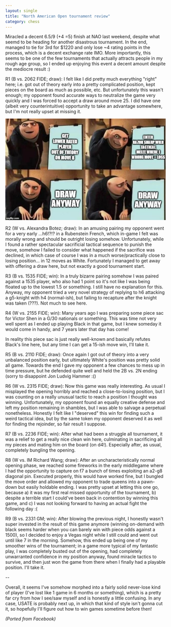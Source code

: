 ```yaml
---
layout: single
title: "North American Open tournament review"
category: chess
---
```


Miracled a decent 6.5/9 (+4 =5) finish at NAO last weekend, despite what seemd to be heading for another disastrous tournament. In the end, managed to tie for 3rd for $1220 and only lose ~4 rating points in the process, which is a decent exchange rate IMO. More importantly, this seems to be one of the few tournaments that actually attracts people in my rough age group, so I ended up enjoying this event a decent amount despite the mediocre result :)

R1 (B vs. 2062 FIDE; draw): I felt like I did pretty much everything "right" here; i.e. got out of theory early into a pretty complicated position, kept pieces on the board as much as possible, etc. But unfortunately this wasn't enough; my opponent found accurate ways to neutralize the game very quickly and I was forced to accept a draw around move 25. I did have one (albeit very counterintuitive) opportunity to take an advantage somewhere, but I'm not really upset at missing it.

![draw meme](/assets/images/drawmeme.jpg)

R2 (W vs. Alexandra Botez; draw): In an amusing pairing my opponent went for a very early ...h6!?!? in a Rubenstein French, which in-game I felt was morally wrong and should be outright losing somehow. Unfortunately, while I found a rather spectacular sacrificial tactical sequence to punish the move, somehow I failed to consider what happened if the sacrifice was declined, in which case of course I was in a much worse/practically close to losing position... in 12 moves as White. Fortunately I managed to get away with offering a draw here, but not exactly a good tournament start.

R3 (B vs. 1535 FIDE; win): In a truly bizarre pairing somehow I was paired against a 1535 player, who also had 1 point so it's not like I was being floated up to the lowest 1.5 or something. I still have no explanation for this. Anyway, my opponent tried a very novel strategy of replying to h6 attacking a g5-knight with h4 (normal-ish), but failing to recapture after the knight was taken (???). Not much to see here.

R4 (W vs. 2155 FIDE; win): Many years ago I was preparing some piece sac for Victor Shen in a G/30 nationals or something. This was time not very well spent as I ended up playing Black in that game, but I knew someday it would come in handy, and 7 years later that day has come! 

In reality this piece sac is just really well-known and basically refutes Black's line here, but any time I can get a 15-ish move win, I'll take it.

R5 (B vs. 2110 FIDE; draw): Once again I got out of theory into a very unbalanced position early, but ultimately White's position was pretty solid all game. Towards the end I gave my opponent a few chances to mess up in time pressure, but he defended quite well and held the 2B vs. 2N ending (sorry to disappoint Jon Ludvig Hammer :()

R6 (W vs. 2315 FIDE; draw): Now this game was really interesting. As usual I misplayed the opening horribly and reached a close-to-losing position, but I was counting on a really unusual tactic to reach a position I thought was winning. Unfortunately, my opponent found an equally creative defense and left my position remaining in shambles, but I was able to salvage a perpetual nonetheless. Honestly I felt like I "deserved" this win for finding such a weird tactical idea, but by the same token my opponent deserved it as well for finding the rejoinder, so fair result I suppose.

R7 (B vs. 2236 FIDE; win): After what had been a struggle all tournament, it was a relief to get a really nice clean win here, culminating in sacrificing all my pieces and mating him on the board (on d4!). Especially after, as usual, completely bungling the opening.

R8 (W vs. IM Richard Wang; draw): After an uncharacteristically normal opening phase, we reached some fireworks in the early middlegame where I had the opportunity to capture on f7 a bunch of times exploiting an a2-g8 diagonal pin. Executed properly, this would have worked fine, but I bungled the move order and allowed my opponent to trade queens into a pawn-down but easily holdable ending. I was pretty upset at letting this one go, because a) it was my first real missed opportunity of the tournament, b) despite a terrible start I could've been back in contention by winning this game, and c) I was not looking forward to having an actual fight the following day :(

R9 (B vs. 2331 GM; win): After blowing the previous night, I honestly wasn't super invested in the result of this game anymore (winning on-demand with black seems harder when you can barely win with piece odds against a 1500), so I decided to enjoy a Vegas night while I still could and went out until like 7 in the morning. Somehow, this ended up being one of my smoother wins of the tournament; in a game more typical of my fantastic play, I was completely busted out of the opening, had completely unwarranted confidence in my position anyway, found miracle tactics to survive, and then just won the game from there when I finally had a playable position. I'll take it.

--

Overall, it seems I've somehow morphed into a fairly solid never-lose kind of player (I've lost like 1 game in 6 months or something), which is a pretty far cry from how I see/saw myself and is honestly a little confusing. In any case, USATE is probably next up, in which that kind of style isn't gonna cut it, so hopefully I'll figure out how to win games sometime before then!

*(Ported from Facebook)*